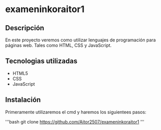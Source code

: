 # exameninkoraitor1



## Descripción

En este proyecto veremos como utilizar lenguajes de programación para páginas web. Tales como HTML, CSS y JavaScript.

## Tecnologias utilizadas
- HTML5
- CSS
- JavaScript

## Instalación
Primeramente utilizaremos el cmd y haremos los siguientees pasos:

'''bash
git clone https://github.com/Aitor2507/exameninkoraitor1
'''



